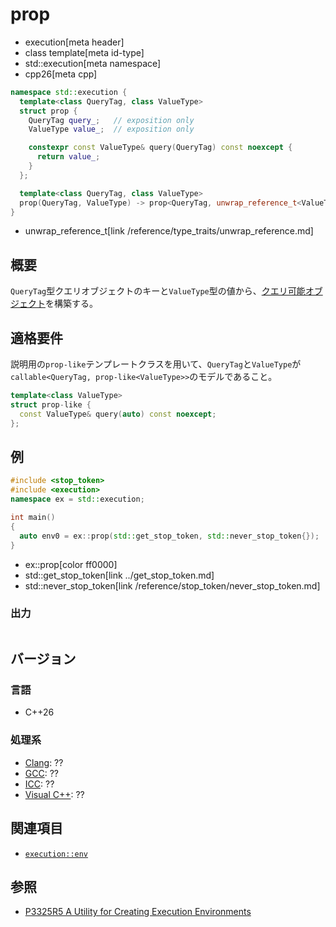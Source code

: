 # prop
* execution[meta header]
* class template[meta id-type]
* std::execution[meta namespace]
* cpp26[meta cpp]

```cpp
namespace std::execution {
  template<class QueryTag, class ValueType>
  struct prop {
    QueryTag query_;   // exposition only
    ValueType value_;  // exposition only

    constexpr const ValueType& query(QueryTag) const noexcept {
      return value_;
    }
  };

  template<class QueryTag, class ValueType>
  prop(QueryTag, ValueType) -> prop<QueryTag, unwrap_reference_t<ValueType>>;
}
```
* unwrap_reference_t[link /reference/type_traits/unwrap_reference.md]

## 概要
`QueryTag`型クエリオブジェクトのキーと`ValueType`型の値から、[クエリ可能オブジェクト](../queryable.md)を構築する。


## 適格要件
説明用の`prop-like`テンプレートクラスを用いて、`QueryTag`と`ValueType`が`callable<QueryTag, prop-like<ValueType>>`のモデルであること。

```cpp
template<class ValueType>
struct prop-like {
  const ValueType& query(auto) const noexcept;
};
```


## 例
```cpp example
#include <stop_token>
#include <execution>
namespace ex = std::execution;

int main()
{
  auto env0 = ex::prop(std::get_stop_token, std::never_stop_token{});
}
```
* ex::prop[color ff0000]
* std::get_stop_token[link ../get_stop_token.md]
* std::never_stop_token[link /reference/stop_token/never_stop_token.md]

### 出力
```
```


## バージョン
### 言語
- C++26

### 処理系
- [Clang](/implementation.md#clang): ??
- [GCC](/implementation.md#gcc): ??
- [ICC](/implementation.md#icc): ??
- [Visual C++](/implementation.md#visual_cpp): ??


## 関連項目
- [`execution::env`](env.md)


## 参照
- [P3325R5 A Utility for Creating Execution Environments](https://open-std.org/jtc1/sc22/wg21/docs/papers/2024/p3325r5.html)
